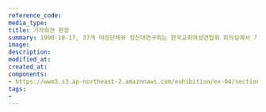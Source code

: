 ```yaml
---
reference_code:
media_type:
title: 기자회견 현장
summary: 1990-10-17, 37개 여성단체와 정신대연구회는 한국교회여성연합회 회의실에서 기자회견을 열고 한일 정부에 일본군의 강제연행을 인정하라는 취지의 공개서한을 송부했다.
image:
description:
modified_at:
created_at:
components:
- https://wwm3.s3.ap-northeast-2.amazonaws.com/exhibition/ex-04/section-01-right/9_기자회견+현장.jpg
tags:
-
---
```

